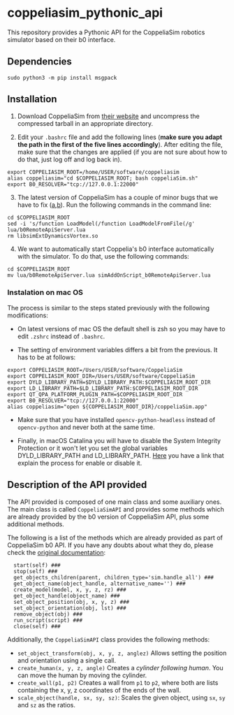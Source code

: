 # coppeliasim_pythonic_api

This repository provides a Pythonic API for the CoppeliaSim robotics simulator based on their b0 interface.

## Dependencies

```sudo python3 -m pip install msgpack```

## Installation

1. Download CoppeliaSim from [their website](https://www.coppeliarobotics.com/ubuntuVersions) and uncompress the compressed tarball in an appropriate directory.

2. Edit your `.bashrc` file and add the following lines (**make sure you adapt the path in the first of the five lines accordingly**).
After editing the file, make sure that the changes are applied (if you are not sure about how to do that, just log off and log back in).
```
export COPPELIASIM_ROOT=/home/USER/software/coppeliasim
alias coppeliasim="cd $COPPELIASIM_ROOT; bash coppeliaSim.sh"
export B0_RESOLVER="tcp://127.0.0.1:22000"
```
3. The latest version of CoppeliaSim has a couple of minor bugs that we have to fix ([a](https://forum.coppeliarobotics.com/viewtopic.php?f=5&t=8387),[b](https://forum.coppeliarobotics.com/viewtopic.php?t=8378)).
Run the following commands in the command line:
```
cd $COPPELIASIM_ROOT
sed -i 's/function LoadModel(/function LoadModelFromFile(/g' lua/b0RemoteApiServer.lua
rm libsimExtDynamicsVortex.so
```

4. We want to automatically start Coppelia's b0 interface automatically with the simulator.
To do that, use the following commands:
```
cd $COPPELIASIM_ROOT
mv lua/b0RemoteApiServer.lua simAddOnScript_b0RemoteApiServer.lua
```
### Instalation on mac OS

The process is similar to the steps stated previously with the following modifications:

* On latest versions of mac OS the default shell is zsh so you may have to edit `.zshrc` instead of `.bashrc`.

* The setting of environment variables differs a bit from the previous. It has to be at follows:

```
export COPPELIASIM_ROOT=/Users/USER/software/CoppeliaSim
export COPPELIASIM_ROOT_DIR=/Users/USER/software/CoppeliaSim
export DYLD_LIBRARY_PATH=$DYLD_LIBRARY_PATH:$COPPELIASIM_ROOT_DIR
export LD_LIBRARY_PATH=$LD_LIBRARY_PATH:$COPPELIASIM_ROOT_DIR
export QT_QPA_PLATFORM_PLUGIN_PATH=$COPPELIASIM_ROOT_DIR
export B0_RESOLVER="tcp://127.0.0.1:22000"
alias coppeliasim="open ${COPPELIASIM_ROOT_DIR}/coppeliaSim.app"
```
* Make sure that you have installed `opencv-python-headless` instead of `opencv-python` and never both at the same time.

* Finally, in macOS Catalina you will have to disable the System Integrity Protection or it won't let you set the global variables DYLD_LIBRARY_PATH and LD_LIBRARY_PATH. [Here](https://developer.apple.com/library/archive/documentation/Security/Conceptual/System_Integrity_Protection_Guide/ConfiguringSystemIntegrityProtection/ConfiguringSystemIntegrityProtection.html) you have a link that explain the process for enable or disable it.

## Description of the API provided

The API provided is composed of one main class and some auxiliary ones.
The main class is called `CoppeliaSimAPI` and provides some methods which are already provided by the b0 version of CoppeliaSim API, plus some additional methods.

The following is a list of the methods which are already provided as part of CoppeliaSim b0 API. If you have any doubts about what they do, please check the [original documentation](https://www.coppeliarobotics.com/helpFiles/en/b0RemoteApi-python.htm):
```
  start(self) ###
  stop(self) ###
  get_objects_children(parent, children_type='sim.handle_all') ###
  get_object_name(object_handle, alternative_name='') ###
  create_model(model, x, y, z, rz) ###
  get_object_handle(object_name) ###
  set_object_position(obj, x, y, z) ###
  set_object_orientation(obj, lst) ###
  remove_object(obj) ###
  run_script(script) ###
  close(self) ###
```

Additionally, the `CoppeliaSimAPI` class provides the following methods:

- `set_object_transform(obj, x, y, z, anglez)` Allows setting the position and orientation using a single call.
- `create_human(x, y, z, angle)` Creates a _cylinder following human_. You can move the human by moving the cylinder.
- `create_wall(p1, p2)` Creates a wall from `p1` to `p2`, where both are lists containing the x, y, z coordinates of the ends of the wall.
- `scale_object(handle, sx, sy, sz)`: Scales the given object, using `sx`, `sy` and `sz` as the ratios.

